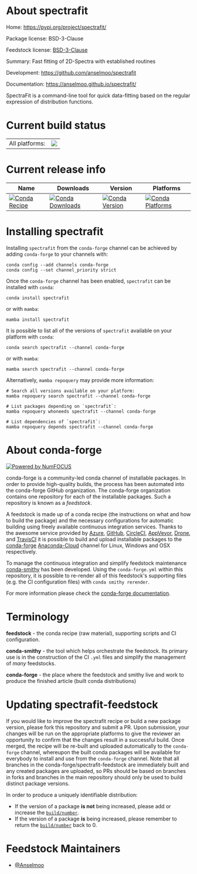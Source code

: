 About spectrafit
================

Home: https://pypi.org/project/spectrafit/

Package license: BSD-3-Clause

Feedstock license: [BSD-3-Clause](https://github.com/conda-forge/spectrafit-feedstock/blob/main/LICENSE.txt)

Summary: Fast fitting of 2D-Spectra with established routines

Development: https://github.com/anselmoo/spectrafit

Documentation: https://anselmoo.github.io/spectrafit/

SpectraFit is a command-line tool for quick data-fitting based on the regular expression of distribution functions.

Current build status
====================


<table><tr><td>All platforms:</td>
    <td>
      <a href="https://dev.azure.com/conda-forge/feedstock-builds/_build/latest?definitionId=16585&branchName=main">
        <img src="https://dev.azure.com/conda-forge/feedstock-builds/_apis/build/status/spectrafit-feedstock?branchName=main">
      </a>
    </td>
  </tr>
</table>

Current release info
====================

| Name | Downloads | Version | Platforms |
| --- | --- | --- | --- |
| [![Conda Recipe](https://img.shields.io/badge/recipe-spectrafit-green.svg)](https://anaconda.org/conda-forge/spectrafit) | [![Conda Downloads](https://img.shields.io/conda/dn/conda-forge/spectrafit.svg)](https://anaconda.org/conda-forge/spectrafit) | [![Conda Version](https://img.shields.io/conda/vn/conda-forge/spectrafit.svg)](https://anaconda.org/conda-forge/spectrafit) | [![Conda Platforms](https://img.shields.io/conda/pn/conda-forge/spectrafit.svg)](https://anaconda.org/conda-forge/spectrafit) |

Installing spectrafit
=====================

Installing `spectrafit` from the `conda-forge` channel can be achieved by adding `conda-forge` to your channels with:

```
conda config --add channels conda-forge
conda config --set channel_priority strict
```

Once the `conda-forge` channel has been enabled, `spectrafit` can be installed with `conda`:

```
conda install spectrafit
```

or with `mamba`:

```
mamba install spectrafit
```

It is possible to list all of the versions of `spectrafit` available on your platform with `conda`:

```
conda search spectrafit --channel conda-forge
```

or with `mamba`:

```
mamba search spectrafit --channel conda-forge
```

Alternatively, `mamba repoquery` may provide more information:

```
# Search all versions available on your platform:
mamba repoquery search spectrafit --channel conda-forge

# List packages depending on `spectrafit`:
mamba repoquery whoneeds spectrafit --channel conda-forge

# List dependencies of `spectrafit`:
mamba repoquery depends spectrafit --channel conda-forge
```


About conda-forge
=================

[![Powered by
NumFOCUS](https://img.shields.io/badge/powered%20by-NumFOCUS-orange.svg?style=flat&colorA=E1523D&colorB=007D8A)](https://numfocus.org)

conda-forge is a community-led conda channel of installable packages.
In order to provide high-quality builds, the process has been automated into the
conda-forge GitHub organization. The conda-forge organization contains one repository
for each of the installable packages. Such a repository is known as a *feedstock*.

A feedstock is made up of a conda recipe (the instructions on what and how to build
the package) and the necessary configurations for automatic building using freely
available continuous integration services. Thanks to the awesome service provided by
[Azure](https://azure.microsoft.com/en-us/services/devops/), [GitHub](https://github.com/),
[CircleCI](https://circleci.com/), [AppVeyor](https://www.appveyor.com/),
[Drone](https://cloud.drone.io/welcome), and [TravisCI](https://travis-ci.com/)
it is possible to build and upload installable packages to the
[conda-forge](https://anaconda.org/conda-forge) [Anaconda-Cloud](https://anaconda.org/)
channel for Linux, Windows and OSX respectively.

To manage the continuous integration and simplify feedstock maintenance
[conda-smithy](https://github.com/conda-forge/conda-smithy) has been developed.
Using the ``conda-forge.yml`` within this repository, it is possible to re-render all of
this feedstock's supporting files (e.g. the CI configuration files) with ``conda smithy rerender``.

For more information please check the [conda-forge documentation](https://conda-forge.org/docs/).

Terminology
===========

**feedstock** - the conda recipe (raw material), supporting scripts and CI configuration.

**conda-smithy** - the tool which helps orchestrate the feedstock.
                   Its primary use is in the construction of the CI ``.yml`` files
                   and simplify the management of *many* feedstocks.

**conda-forge** - the place where the feedstock and smithy live and work to
                  produce the finished article (built conda distributions)


Updating spectrafit-feedstock
=============================

If you would like to improve the spectrafit recipe or build a new
package version, please fork this repository and submit a PR. Upon submission,
your changes will be run on the appropriate platforms to give the reviewer an
opportunity to confirm that the changes result in a successful build. Once
merged, the recipe will be re-built and uploaded automatically to the
`conda-forge` channel, whereupon the built conda packages will be available for
everybody to install and use from the `conda-forge` channel.
Note that all branches in the conda-forge/spectrafit-feedstock are
immediately built and any created packages are uploaded, so PRs should be based
on branches in forks and branches in the main repository should only be used to
build distinct package versions.

In order to produce a uniquely identifiable distribution:
 * If the version of a package **is not** being increased, please add or increase
   the [``build/number``](https://docs.conda.io/projects/conda-build/en/latest/resources/define-metadata.html#build-number-and-string).
 * If the version of a package **is** being increased, please remember to return
   the [``build/number``](https://docs.conda.io/projects/conda-build/en/latest/resources/define-metadata.html#build-number-and-string)
   back to 0.

Feedstock Maintainers
=====================

* [@Anselmoo](https://github.com/Anselmoo/)


<!-- dummy commit to enable rerendering -->

